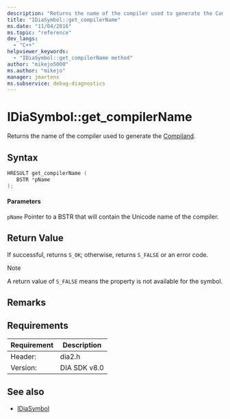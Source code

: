 ```yaml
---
description: "Returns the name of the compiler used to generate the Compiland)."
title: "IDiaSymbol::get_compilerName"
ms.date: "11/04/2016"
ms.topic: "reference"
dev_langs:
  - "C++"
helpviewer_keywords:
  - "IDiaSymbol::get_compilerName method"
author: "mikejo5000"
ms.author: "mikejo"
manager: jmartens
ms.subservice: debug-diagnostics
---
```

# IDiaSymbol::get_compilerName

Returns the name of the compiler used to generate the [Compiland](../../debugger/debug-interface-access/compiland.md).

## Syntax

```C++
HRESULT get_compilerName (
   BSTR *pName
);
```

#### Parameters
 `pName`
 Pointer to a BSTR that will contain the Unicode name of the compiler.

## Return Value
 If successful, returns `S_OK`; otherwise, returns `S_FALSE` or an error code.

> [!NOTE]
> A return value of `S_FALSE` means the property is not available for the symbol.

## Remarks

## Requirements

|Requirement|Description|
|-----------------|-----------------|
|Header:|dia2.h|
|Version:|DIA SDK v8.0|

## See also
- [IDiaSymbol](../../debugger/debug-interface-access/idiasymbol.md)
